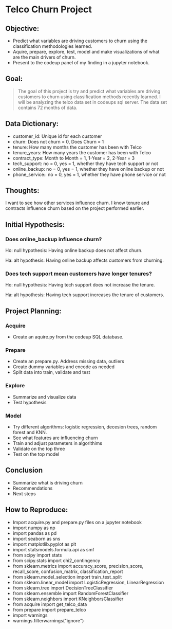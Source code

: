 # Telco Churn Project

## Objective: 
- Predict what variables are driving customers to churn using the classification methodologies learned.
- Aquire, prepare, explore, test, model and make visualizations of what are the main drivers of churn. 
- Present to the codeup panel of my finding in a jupyter notebook.

## Goal: 
>The goal of this project is try and predict what variables are driving customers to churn using classification methods recently learned. I will be analyzing the telco data set in codeups sql server. The data set contains 72 months of data.

## Data Dictionary:
- customer_id: Unique id for each customer
- churn: Does not churn = 0, Does Churn = 1
- tenure: How many months the customer has been with Telco
- tenure_years: How many years the customer has been with Telco
- contract_type: Month to Month = 1, 1-Year = 2, 2-Year = 3
- tech_support: no = 0, yes = 1, whether they have tech support or not 
- online_backup: no = 0, yes = 1, whether they have online backup or not 
- phone_service:: no = 0, yes = 1, whether they have phone service or not 

## Thoughts: 
I want to see how other services influence churn. I know tenure and contracts influence churn based on the project performed earlier. 

## Initial Hypothesis: 
### Does online_backup influence churn?
Ho: null hypothesis: Having online backup does not affect churn.

Ha: alt hypothesis: Having online backup affects customers from churning.

### Does tech support mean customers have longer tenures?
Ho: null hypothesis: Having tech support does not increase the tenure.

Ha: alt hypothesis: Having tech support increases the tenure of customers.

## Project Planning:

### Acquire
- Create an aquire.py from the codeup SQL database.

### Prepare
- Create an prepare.py. Address missing data, outliers
- Create dummy variables and encode as needed
- Split data into train, validate and test

### Explore
- Summarize and visualize data
- Test hypothesis


### Model
- Try different algorithms: logistic regression, decesion trees, random forest and KNN. 
- See what features are influencing churn
- Train and adjust parameters in algorithims
- Validate on the top three
- Test on the top model

## Conclusion
- Summarize what is driving churn
- Recommendations
- Next steps

## How to Reproduce:
- Import acquire.py and prepare.py files on a jupyter notebook
- import numpy as np
- import pandas as pd
- import seaborn as sns
- import matplotlib.pyplot as plt
- import statsmodels.formula.api as smf
- from scipy import stats
- from scipy.stats import chi2_contingency
- from sklearn.metrics import accuracy_score, precision_score, recall_score, confusion_matrix, classification_report
- from sklearn.model_selection import train_test_split
- from sklearn.linear_model import LogisticRegression, LinearRegression
- from sklearn.tree import DecisionTreeClassifier
- from sklearn.ensemble import RandomForestClassifier
- from sklearn.neighbors import KNeighborsClassifier
- from acquire import get_telco_data
- from prepare import prepare_telco
- import warnings
- warnings.filterwarnings("ignore")
